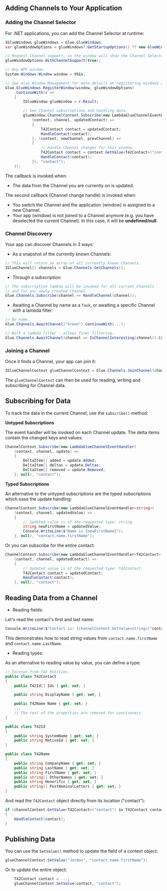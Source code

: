 ## Adding Channels to Your Application

### Adding the Channel Selector

For .NET applications, you can add the Channel Selector at runtime:

```csharp
IGlueWindows glueWindows = Glue.GlueWindows;
var glueWindowOptions = glueWindows?.GetStartupOptions() ?? new GlueWindowOptions();

// Request Channel support, so the window will show the Channel Selector.
glueWindowOptions.WithChannelSupport(true);

// Any WPF window.
System.Windows.Window window = this;

// See also Window Management for more details on registering windows as Glue42 Windows.
Glue.GlueWindows.RegisterWindow(window, glueWindowOptions)
    .ContinueWith(r =>
    {
        IGlueWindow glueWindow = r.Result;

        // See Channel subscriptions and handling data.
        glueWindow.ChannelContext.Subscribe(new LambdaGlueChannelEventHandler<T42Contact>(
            (context, channel, updatedContact) =>
            {
                T42Contact contact = updatedContact;
                HandleContact(contact);
            }, (context, newChannel, prevChannel) => 
            {
                // Handle Channel changes for this window.
                T42Contact contact = context.GetValue<T42Contact>("contact");
                HandleContact(contact);
            }), "contact");
    });
```

The callback is invoked when:
- The data from the Channel you are currently on is updated.

The second callback (Channel change handle) is invoked when:
- You switch the Channel and the application (window) is assigned to a new Channel. 
- Your app (window) is not joined to a Channel anymore (e.g. you have deselected the current Channel). In this case, it will be **undefined/null**.

### Channel Discovery

Your app can discover Channels in 3 ways:

- As a snapshot of the currently known Channels:

```csharp
// This will return an array of all currently known Channels.
IGlueChannel[] channels = Glue.Channels.GetChannels();
```

- Through a subscription:

```csharp
// The subscription lambda will be invoked for all current Channels 
// and for any newly created Channel.
Glue.Channels.Subscribe(channel => HandleChannel(channel));
```

- Awaiting a Channel by name as a `Task`, or awaiting a specific Channel with a lambda filter:

```csharp
// By name.
Glue.Channels.AwaitChannel("Green").ContinueWith(...);

// With a lambda filter - allows finer filtering.
Glue.Channels.AwaitChannel(channel => IsChannelInteresting(channel)).ContinueWith(...);
```

### Joining a Channel

Once it finds a Channel, your app can join it:

```csharp
IGlueChannelContext glueChannelContext = Glue.Channels.JoinChannel(channel);
```

The `glueChannelContext` can then be used for reading, writing and subscribing for Channel data.

## Subscribing for Data

To track the data in the current Channel, use the `subscribe()` method:

**Untyped Subscriptions**

The event handler will be invoked on each Channel update. The delta items contain the changed keys and values:

```csharp
ChannelContext.Subscribe(new LambdaGlueChannelEventHandler(
    (context, channel, update) =>
    {
        DeltaItem[] added = update.Added;
        DeltaItem[] deltas = update.Deltas;
        DeltaItem[] removed = update.Removed;
    }, null), "contact");
```
**Typed Subscriptions**

An alternative to the untyped subscriptions are the typed subscriptions which ease the update handling:

```csharp
ChannelContext.Subscribe(new LambdaGlueChannelEventHandler<string>(
    (context, channel, updatedValue) =>
    {
        // Updated value is of the requested type: string.
        string newFirstName = updatedValue;
        Console.WriteLine($"Name is {newFirstName}");
    }, null), "contact.name.firstName");
```

Or you can subscribe for the entire contact:

```csharp
ChannelContext.Subscribe(new LambdaGlueChannelEventHandler<T42Contact>(
    (context, channel, updatedContact) =>
    {
        // Updated value is of the requested type: T42Contact.
        T42Contact contact = updatedContact;
        HandleContact(contact);
    }, null), "contact");
```

## Reading Data from a Channel

- Reading fields:

Let's read the contact's first and last name:

```csharp
Console.WriteLine($"Contact is: {channelContext.GetValue<string>("contact.name.firstName")} {channelContext.GetValue("contact.name.lastName")}");
```

This demonstrates how to read string values from `contact.name.firstName` and `contact.name.LastName`.

- Reading types:

As an alternative to reading value by value, you can define a type:

```csharp
// Excerpt from T42 Entities.
public class T42Contact
{
    public T42Id[] Ids { get; set; }

    public string DisplayName { get; set; }

    public T42Name Name { get; set; }
    ...
    // The rest of the properties are removed for conciseness.
}

public class T42Id
{
    public string SystemName { get; set; }
    public string NativeId { get; set; }
}

public class T42Name
{
    public string CompanyName { get; set; }
    public string LastName { get; set; }
    public string FirstName { get; set; }
    public string[] OtherNames { get; set; }
    public string Honorific { get; set; }
    public string[] PostNominalLetters { get; set; }
}

```

And read the `T42Contact` object directly from its location ("contact"):

```csharp
if (channelContext.GetValue<T42Contact>("contact") is T42Contact contact)
{
    HandleContact(contact);
}
```

## Publishing Data

You can use the `SetValue()` method to update the field of a context object:

```csharp
glueChannelContext.SetValue("Jordan", "contact.name.firstName");
```
Or to update the entire object:

```csharp
    T42Contact contact = ...;
    glueChannelContext.SetValue(contact, "contact");
``` 